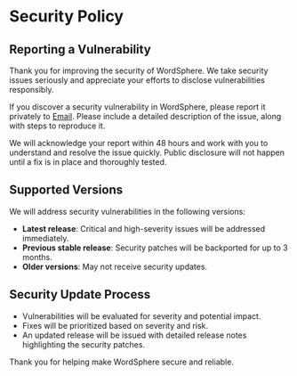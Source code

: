 # Security Policy

## Reporting a Vulnerability

Thank you for improving the security of WordSphere. We take security issues seriously and appreciate your efforts to disclose vulnerabilities responsibly.

If you discover a security vulnerability in WordSphere, please report it privately to [Email](shashwat1956.@gmail.com). Please include a detailed description of the issue, along with steps to reproduce it.

We will acknowledge your report within 48 hours and work with you to understand and resolve the issue quickly. Public disclosure will not happen until a fix is in place and thoroughly tested.

## Supported Versions

We will address security vulnerabilities in the following versions:

- **Latest release**: Critical and high-severity issues will be addressed immediately.
- **Previous stable release**: Security patches will be backported for up to 3 months.
- **Older versions**: May not receive security updates.

## Security Update Process

- Vulnerabilities will be evaluated for severity and potential impact.
- Fixes will be prioritized based on severity and risk.
- An updated release will be issued with detailed release notes highlighting the security patches.

Thank you for helping make WordSphere secure and reliable.

